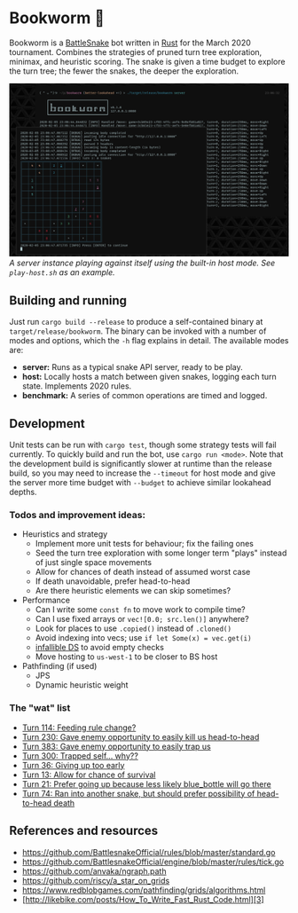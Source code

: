 # Bookworm 🐛

Bookworm is a [BattleSnake][1] bot written in [Rust][2] for the March 2020 tournament. Combines the strategies of pruned turn tree exploration, minimax, and heuristic scoring. The snake is given a time budget to explore the turn tree; the fewer the snakes, the deeper the exploration.

![](screenshot.png)
_A server instance playing against itself using the built-in host mode. See `play-host.sh` as an example._

## Building and running

Just run `cargo build --release` to produce a self-contained binary at `target/release/bookworm`. The binary can be invoked with a number of modes and options, which the `-h` flag explains in detail. The available modes are:

* **server:** Runs as a typical snake API server, ready to be play.
* **host:** Locally hosts a match between given snakes, logging each turn state. Implements 2020 rules.
* **benchmark:** A series of common operations are timed and logged.

## Development

Unit tests can be run with `cargo test`, though some strategy tests will fail currently. To quickly build and run the bot, use `cargo run <mode>`. Note that the development build is significantly slower at runtime than the release build, so you may need to increase the `--timeout` for host mode and give the server more time budget with `--budget` to achieve similar lookahead depths.

### Todos and improvement ideas:
* Heuristics and strategy
  * Implement more unit tests for behaviour; fix the failing ones
  * Seed the turn tree exploration with some longer term "plays" instead of just single space movements
  * Allow for chances of death instead of assumed worst case
  * If death unavoidable, prefer head-to-head
  * Are there heuristic elements we can skip sometimes?
* Performance
  * Can I write some `const fn` to move work to compile time?
  * Can I use fixed arrays or `vec![0.0; src.len()]` anywhere?
  * Look for places to use `.copied()` instead of `.cloned()`
  * Avoid indexing into vecs; use `if let Some(x) = vec.get(i)`
  * [infallible DS][3] to avoid empty checks
  * Move hosting to `us-west-1` to be closer to BS host
* Pathfinding (if used)
  * JPS
  * Dynamic heuristic weight

### The "wat" list

* [Turn 114: Feeding rule change?](https://play.battlesnake.com/g/72eee8c6-7b26-4b81-afb0-1afa17f5c5bf/)
* [Turn 230: Gave enemy opportunity to easily kill us head-to-head](https://play.battlesnake.com/g/04c853c2-0e3e-4013-8bb5-fd66a82ce2d6/)
* [Turn 383: Gave enemy opportunity to easily trap us](https://play.battlesnake.com/g/c196792b-7a8c-4ccf-b63d-d89da1fdba6b/)
* [Turn 300: Trapped self... why??](https://play.battlesnake.com/g/880a59ac-3fe9-4204-a37c-6cbf796f5030/)
* [Turn 36: Giving up too early](https://play.battlesnake.com/g/a1646958-edda-4000-9fde-a926292ba1d0/)
* [Turn 13: Allow for chance of survival](https://play.battlesnake.com/g/53b159ea-a914-493d-8c73-54680186fafa/)
* [Turn 21: Prefer going up because less likely blue_bottle will go there](https://play.battlesnake.com/g/eff9c73e-cbb2-4bf9-98a1-89f0e8244bcb/)
* [Turn 74: Ran into another snake, but should prefer possibility of head-to-head death](https://play.battlesnake.com/g/977be8a8-ca65-48b8-bc8c-37310ab61701/)

## References and resources

* https://github.com/BattlesnakeOfficial/rules/blob/master/standard.go
* https://github.com/BattlesnakeOfficial/engine/blob/master/rules/tick.go
* https://github.com/anvaka/ngraph.path
* https://github.com/riscy/a_star_on_grids
* https://www.redblobgames.com/pathfinding/grids/algorithms.html
* [http://likebike.com/posts/How_To_Write_Fast_Rust_Code.html][3]

[1]: https://play.battlesnake.com/
[2]: https://www.rust-lang.org/
[3]: http://likebike.com/posts/How_To_Write_Fast_Rust_Code.html
